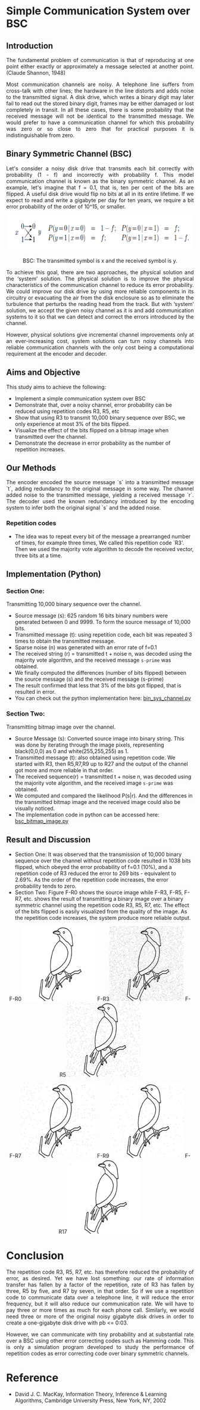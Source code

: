 # Simple Communication System over BSC
## Introduction
<p align="justify">The fundamental problem of communication is that of reproducing at one point either exactly or approximately a message selected at another point. (Claude Shannon, 1948)</p>
<p align="justify">Most communication channels are noisy. A telephone line suffers from cross-talk with other lines; the hardware in the line distorts and adds noise to the transmitted signal. A disk drive, which writes a binary digit may later fail to read out the stored binary digit, frames may be either damaged or lost completely in transit.
In all these cases, there is some probability that the received message will not be identical to the transmitted message. We would prefer to have a communication channel for which this probability was zero or so close to zero that for practical purposes it is indistinguishable from zero.</p>

## Binary Symmetric Channel (BSC)
<p align="justify">Let's consider a noisy disk drive that transmits each bit correctly with probability (1 - f) and incorrectly with probability f. This model communication channel is known as the binary symmetric channel. As an example, let's imagine that f = 0.1, that is, ten per cent of the bits are flipped. A useful disk drive would flip no bits at all in its entire lifetime. If we expect to read and write a gigabyte per day for ten years, we require a bit error probability of the order of 10^15, or smaller.</p>
<p align="center"><img src="Capture.PNG" width="600" height="100" align="center" ></p>
<p align="center">BSC: The transmitted symbol is x and the received symbol is y. </p>
<p align="justify">To achieve this goal, there are two approaches, the physical solution and the ‘system’ solution. The physical solution is to improve the physical characteristics of the communication channel to reduce its error probability. We could improve our disk drive by using more reliable components in its circuitry or evacuating the air from the disk enclosure so as to eliminate the turbulence that perturbs the reading head from the track.
But with ‘system’ solution, we accept the given noisy channel as it is and add communication systems to it so that we can detect and correct the errors introduced by the channel.</p> 
<p align="justify">However, physical solutions give incremental channel improvements only at an ever-increasing cost, system solutions can turn noisy channels into reliable communication channels with the only cost being a computational requirement at the encoder and decoder.</p>

## Aims and Objective
This study aims to achieve the following:
* Implement a simple communication system over BSC
* Demonstrate that, over a noisy channel, error probability can be reduced using repetition codes R3, R5, etc
* Show that using R3 to transmit 10,000 binary sequence over BSC, we only experience at most 3% of the bits flipped.
* Visualize the effect of the bits flipped on a bitmap image when transmitted over the channel.
* Demonstrate the decrease in error probability as the number of repetition increases.

## Our Methods
<p align="justify">The encoder encoded the source message `s` into a transmitted message `t`, adding redundancy to the original message in some way. The channel added noise to the transmitted message, yielding a received message `r`. The decoder used the known redundancy introduced by the encoding system to infer both the original signal `s` and the added noise.</p>

### Repetition codes
* The idea was to repeat every bit of the message a prearranged number of times, for example three times, We called this repetition code `R3'. Then we used the majority vote algorithm to decode the received vector, three bits at a time.

## Implementation (Python)
### Section One:
Transmitting 10,000 binary sequence over the channel.
* Source message (s): 625 random 16 bits binary numbers were generated between 0 and 9999. To form the source message of 10,000 bits.
* Transmitted message (t): using repetition code, each bit was repeated 3 times to obtain the transmitted message.
* Sparse noise (n) was generated with an error rate of f=0.1
* The received string (r) = transmitted t + noise n, was decoded using the majority vote algorithm, and the received message `s-prime` was obtained.
* We finally computed the differences (number of bits flipped) between the source message (s) and the received message (s-prime)
* The result confirmed that less that 3% of the bits got flipped, that is resulted in error.
* You can check out the python implementation here: [bin_sys_channel.py](https://github.com/4DigitalMind/binary_symmetric_channel/blob/master/bin_sys_channel.py)

### Section Two:
Transmitting bitmap image over the channel.
* Source Message (s): Converted source image into binary string. This was done by iterating through the image pixels, representing black(0,0,0) as 0 and white(255,255,255) as 1.
* Transmitted message (t): also obtained using repetition code. We started with R3, then R5,R7,R9 up to R27 and the output of the channel got more and more reliable in that order.
* The received sequence(r) = transmitted t + noise n, was decoded using the majority vote algorithm, and the received image `s-prime` was obtained.
* We computed and compared the likelihood P(s|r). And the differences in the transmitted bitmap image and the received image could also be visually noticed.
* The implementation code in python can be accessed here: [bsc_bitmap_image.py](https://github.com/4DigitalMind/binary_symmetric_channel/blob/master/bsc_bitmap_image.py)

## Result and Discussion
* Section One: It was observed that the transmission of 10,000 binary sequence over the channel without repetition code resulted in 1038 bits flipped, which obeyed the error probability of f=0.1 (10%), and a repetition code of R3 reduced the error to 269 bits - equivalent to 2.69%. As the order of the repetition code increases, the error probability tends to zero.
* Section Two: Figure F-R0 shows the source image while F-R3, F-R5, F-R7, etc. shows the result of transmitting a binary image over a binary symmetric channel using the repetition code R3, R5, R7, etc. The effect of the bits flipped is easily visualized from the quality of the image. As the repetition code increases, the system produce more reliable output.
<p align="center">F-R0<img src="bird.gif" width="200" height="200" > F-R3<img src="bird.gif_decoded_R3_f0.1.jpg" width="200" height="200" > F-R5<img src="bird.gif_decoded_R5_f0.1.jpg" width="200" height="200" ><p> 
<p align="center">F-R7<img src="bird.gif_decoded_R7_f0.1.jpg" width="200" height="200" > F-R9<img src="bird.gif_decoded_R9_f0.1.jpg" width="200" height="200" > F-R17<img src="bird.gif_decoded_R17_f0.1.jpg" width="200" height="200" ></p>

# Conclusion
<p align="justify">The repetition code R3, R5, R7, etc. has therefore reduced the probability of error, as desired. Yet we have lost something: our rate of information transfer has fallen by a factor of the repetition, rate of R3 has fallen by three, R5 by five, and R7 by seven, in that order. So if we use a repetition code to communicate data over a telephone line, it will reduce the error frequency, but it will also reduce our communication rate. We will have to pay three or more times as much for each phone call. Similarly, we would need three or more of the original noisy gigabyte disk drives in order to create a one-gigabyte disk drive with pb <= 0:03.</p>
<p align="justify">However, we can communicate with tiny probability and at substantial rate over a BSC using other error correcting codes such as Hamming code. This is only a simulation program developed to study the performance of repetition codes as error correcting code over binary symmetric channels.</p>

# Reference
* David J. C. MacKay, Information Theory, Inference & Learning Algorithms, Cambridge University Press, New York, NY, 2002
